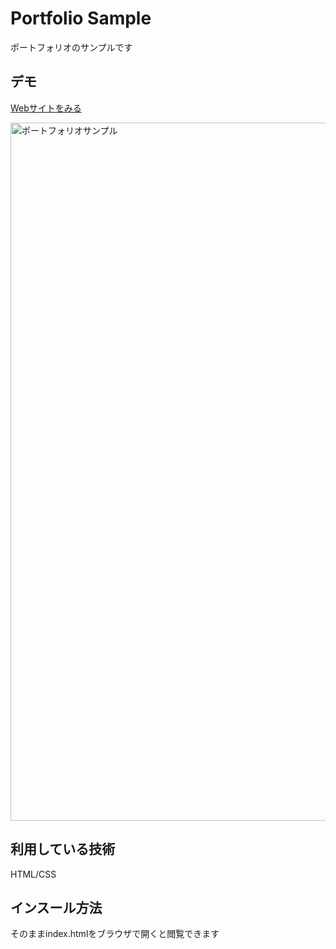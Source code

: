 Portfolio Sample
====

ポートフォリオのサンプルです

## デモ
[Webサイトをみる](https://tech-jp-portfolio-sample.herokuapp.com/)

<img width="1117" alt="ポートフォリオサンプル" src="https://user-images.githubusercontent.com/85111267/125087436-72160b00-e107-11eb-90b7-f0fa6b8fff08.png">


## 利用している技術
HTML/CSS

## インスール方法
そのままindex.htmlをブラウザで開くと閲覧できます
